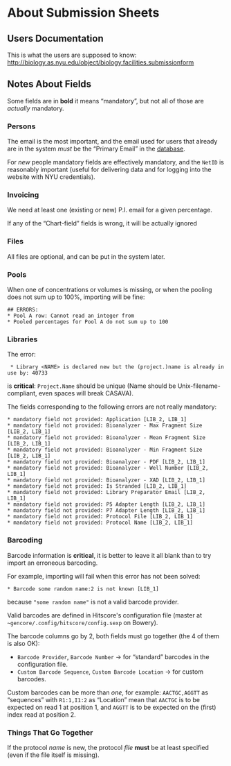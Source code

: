 
About Submission Sheets
=======================

Users Documentation
-------------------

This is what the users are supposed to know:
<http://biology.as.nyu.edu/object/biology.facilities.submissionform>

Notes About Fields
------------------

Some fields are in **bold** it means “mandatory”, but not all of those are
*actually* mandatory.

### Persons

The email is the most important, and the email used for users that already are
in the system *must* be the “Primary Email” in the
[database](https://gencore.bio.nyu/edu).

For *new* people mandatory fields are effectively mandatory, and the `NetID` is
reasonably important (useful for delivering data and for logging into the
website with NYU credentials).

### Invoicing

We need at least one (existing or new) P.I. email for a given percentage.

If any of the “Chart-field” fields is wrong, it will be actually ignored

### Files

All files are optional, and can be put in the system later.

### Pools

When one of concentrations or volumes is missing, or when the pooling does not
sum up to 100%, importing will be fine:

    ## ERRORS:
    * Pool A row: Cannot read an integer from 
    * Pooled percentages for Pool A do not sum up to 100

### Libraries

The error:

     * Library <NAME> is declared new but the (project.)name is already in use by: 40733

is **critical**: `Project.Name` should be unique (Name should be
Unix-filename-compliant, even spaces will break CASAVA).

The fields corresponding to the following errors are not really mandatory:

    * mandatory field not provided: Application [LIB_2, LIB_1]
    * mandatory field not provided: Bioanalyzer - Max Fragment Size [LIB_2, LIB_1]
    * mandatory field not provided: Bioanalyzer - Mean Fragment Size [LIB_2, LIB_1]
    * mandatory field not provided: Bioanalyzer - Min Fragment Size [LIB_2, LIB_1]
    * mandatory field not provided: Bioanalyzer - PDF [LIB_2, LIB_1]
    * mandatory field not provided: Bioanalyzer - Well Number [LIB_2, LIB_1]
    * mandatory field not provided: Bioanalyzer - XAD [LIB_2, LIB_1]
    * mandatory field not provided: Is Stranded [LIB_2, LIB_1]
    * mandatory field not provided: Library Preparator Email [LIB_2, LIB_1]
    * mandatory field not provided: P5 Adapter Length [LIB_2, LIB_1]
    * mandatory field not provided: P7 Adapter Length [LIB_2, LIB_1]
    * mandatory field not provided: Protocol File [LIB_2, LIB_1]
    * mandatory field not provided: Protocol Name [LIB_2, LIB_1]

### Barcoding

Barcode information is **critical**, it is better to leave it all blank than to
try import an erroneous barcoding.

For example, importing will fail when this error has not been solved:

    * Barcode some random name:2 is not known [LIB_1]

because `"some random name"` is not a valid barcode provider.

Valid barcodes are defined in Hitscore's configuration file (master at
`~gencore/.config/hitscore/config.sexp` on Bowery).

The barcode columns go by 2, both fields must go together (the 4 of them is
also OK):

- `Barcode Provider`, `Barcode Number` → for “standard” barcodes in the
configuration file.
- `Custom Barcode Sequence`, `Custom Barcode Location` → for custom barcodes.

Custom barcodes can be more than *one*, for example: `AACTGC,AGGTT` as
“sequences” with `R1:1,I1:2` as “Location” mean that `AACTGC` is to be expected
on read 1 at position 1, and `AGGTT` is to be expected on the (first) index
read at position 2.

### Things That Go Together

If the protocol *name* is new, the protocol *file* **must** be at least
specified (even if the file itself is missing).






